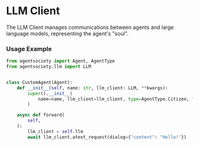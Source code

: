 # LLM Client

The LLM Client manages communications between agents and large language models, representing the agent's "soul". 

### Usage Example

```python
from agentsociety import Agent, AgentType
from agentsociety.llm import LLM


class CustomAgent(Agent):
    def __init__(self, name: str, llm_client: LLM, **kwargs):
        super().__init__(
            name=name, llm_client=llm_client, type=AgentType.Citizen, **kwargs
        )

    async def forward(
        self,
    ):
        llm_client = self.llm
        await llm_client.atext_request(dialog={"content": "Hello!"})

```
